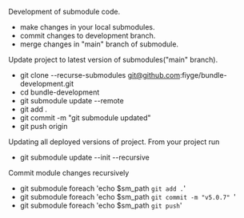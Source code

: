 Development of submodule code.
- make changes in your local submodules.
- commit changes to development branch. 
- merge changes in "main" branch of submodule.

Update project to latest version of submodules("main" branch).
- git clone --recurse-submodules git@github.com:fiyge/bundle-development.git
- cd bundle-development
- git submodule update --remote
- git add .
- git commit -m "git submodule updated"
- git push origin

Updating all deployed versions of project. From your project run
- git submodule update --init --recursive

Commit module changes recursively
- git submodule foreach 'echo $sm_path `git add .`'
- git submodule foreach 'echo $sm_path `git commit -m "v5.0.7" `'
- git submodule foreach 'echo $sm_path `git push`'
